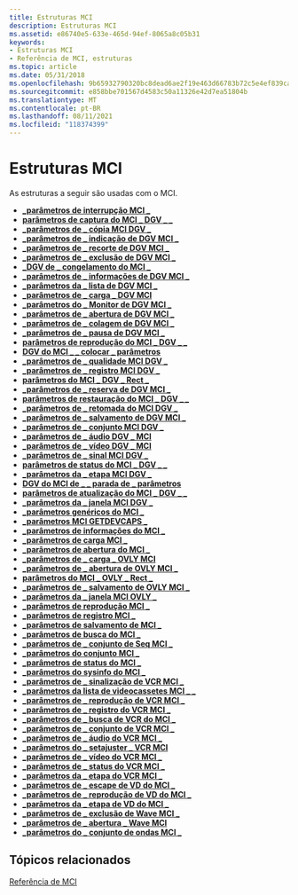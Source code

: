```yaml
---
title: Estruturas MCI
description: Estruturas MCI
ms.assetid: e86740e5-633e-465d-94ef-8065a8c05b31
keywords:
- Estruturas MCI
- Referência de MCI, estruturas
ms.topic: article
ms.date: 05/31/2018
ms.openlocfilehash: 9b65932790320bc8dead6ae2f19e463d66783b72c5e4ef839ca714fe7f59a7b5
ms.sourcegitcommit: e858bbe701567d4583c50a11326e42d7ea51804b
ms.translationtype: MT
ms.contentlocale: pt-BR
ms.lasthandoff: 08/11/2021
ms.locfileid: "118374399"
---
```

# <a name="mci-structures"></a>Estruturas MCI

As estruturas a seguir são usadas com o MCI.

-   [**\_parâmetros de interrupção MCI \_**](mci-break-parms.md)
-   [**parâmetros de captura do MCI \_ DGV \_ \_**](/windows/desktop/api/Digitalv/ns-digitalv-mci_dgv_capture_parmsa)
-   [**\_parâmetros de \_ cópia MCI DGV \_**](/windows/desktop/api/Digitalv/ns-digitalv-mci_dgv_copy_parms)
-   [**\_parâmetros de \_ indicação de DGV MCI \_**](/windows/desktop/api/Digitalv/ns-digitalv-mci_dgv_cue_parms)
-   [**\_parâmetros de \_ recorte de DGV MCI \_**](/windows/desktop/api/Digitalv/ns-digitalv-mci_dgv_cut_parms)
-   [**\_parâmetros de \_ exclusão de DGV MCI \_**](/windows/desktop/api/Digitalv/ns-digitalv-mci_dgv_delete_parms)
-   [**\_DGV de \_ congelamento do MCI \_**](/windows/desktop/api/Digitalv/ns-digitalv-mci_dgv_rect_parms)
-   [**\_parâmetros de \_ informações de DGV MCI \_**](/windows/desktop/api/Digitalv/ns-digitalv-mci_dgv_info_parmsa)
-   [**\_parâmetros da \_ lista de DGV MCI \_**](/windows/desktop/api/Digitalv/ns-digitalv-mci_dgv_list_parmsa)
-   [**\_parâmetros de \_ carga \_ DGV MCI**](/previous-versions//dd743391(v=vs.85))
-   [**\_parâmetros do \_ Monitor de DGV MCI \_**](/windows/desktop/api/Digitalv/ns-digitalv-mci_dgv_monitor_parms)
-   [**\_parâmetros de \_ abertura de DGV MCI \_**](/windows/desktop/api/Digitalv/ns-digitalv-mci_dgv_open_parmsa)
-   [**\_parâmetros de \_ colagem de DGV MCI \_**](/windows/desktop/api/Digitalv/ns-digitalv-mci_dgv_paste_parms)
-   [**\_parâmetros de \_ pausa de DGV MCI \_**](/previous-versions//dd743395(v=vs.85))
-   [**parâmetros de reprodução do MCI \_ DGV \_ \_**](/previous-versions//dd743396(v=vs.85))
-   [**DGV do MCI \_ \_ colocar \_ parâmetros**](/previous-versions//dd743397(v=vs.85))
-   [**\_parâmetros de \_ qualidade MCI DGV \_**](/windows/desktop/api/Digitalv/ns-digitalv-mci_dgv_quality_parmsa)
-   [**\_parâmetros de \_ registro MCI DGV \_**](/windows/desktop/api/Digitalv/ns-digitalv-mci_dgv_record_parms)
-   [**parâmetros do MCI \_ DGV \_ Rect \_**](/windows/win32/api/digitalv/ns-digitalv-mci_dgv_rect_parms)
-   [**\_parâmetros de \_ reserva de DGV MCI \_**](/windows/desktop/api/Digitalv/ns-digitalv-mci_dgv_reserve_parmsa)
-   [**parâmetros de restauração do MCI \_ DGV \_ \_**](/windows/desktop/api/Digitalv/ns-digitalv-mci_dgv_restore_parmsa)
-   [**\_parâmetros de \_ retomada do MCI DGV \_**](/previous-versions//dd743403(v=vs.85))
-   [**\_parâmetros de \_ salvamento de DGV MCI \_**](/windows/desktop/api/Digitalv/ns-digitalv-mci_dgv_save_parmsa)
-   [**\_parâmetros de \_ conjunto MCI DGV \_**](/windows/desktop/api/Digitalv/ns-digitalv-mci_dgv_set_parms)
-   [**\_parâmetros de \_ áudio DGV \_ MCI**](/windows/desktop/api/Digitalv/ns-digitalv-mci_dgv_setaudio_parmsa)
-   [**\_parâmetros de \_ vídeo DGV \_ MCI**](/windows/desktop/api/Digitalv/ns-digitalv-mci_dgv_setvideo_parmsa)
-   [**\_parâmetros de \_ sinal MCI DGV \_**](/windows/desktop/api/Digitalv/ns-digitalv-mci_dgv_signal_parms)
-   [**parâmetros de status do MCI \_ DGV \_ \_**](/windows/desktop/api/Digitalv/ns-digitalv-mci_dgv_status_parmsa)
-   [**\_parâmetros da \_ etapa MCI DGV \_**](/windows/desktop/api/Digitalv/ns-digitalv-mci_dgv_step_parms)
-   [**DGV do MCI de \_ \_ parada de \_ parâmetros**](/previous-versions//dd743411(v=vs.85))
-   [**parâmetros de atualização do MCI \_ DGV \_ \_**](/windows/desktop/api/Digitalv/ns-digitalv-mci_dgv_update_parms)
-   [**\_parâmetros da \_ janela MCI DGV \_**](/windows/desktop/api/Digitalv/ns-digitalv-mci_dgv_window_parmsa)
-   [**\_parâmetros genéricos do MCI \_**](mci-generic-parms.md)
-   [**\_parâmetros MCI GETDEVCAPS \_**](mci-getdevcaps-parms.md)
-   [**\_parâmetros de informações do MCI \_**](mci-info-parms.md)
-   [**\_parâmetros de carga MCI \_**](mci-load-parms.md)
-   [**\_parâmetros de abertura do MCI \_**](mci-open-parms.md)
-   [**\_parâmetros de \_ carga \_ OVLY MCI**](mci-ovly-load-parms.md)
-   [**\_parâmetros de \_ abertura de OVLY MCI \_**](mci-ovly-open-parms.md)
-   [**parâmetros do MCI \_ OVLY \_ Rect \_**](mci-ovly-rect-parms.md)
-   [**\_parâmetros de \_ salvamento de OVLY MCI \_**](/previous-versions//dd743447(v=vs.85))
-   [**\_parâmetros da \_ janela MCI OVLY \_**](mci-ovly-window-parms.md)
-   [**\_parâmetros de reprodução MCI \_**](mci-play-parms.md)
-   [**\_parâmetros de registro MCI \_**](mci-record-parms.md)
-   [**\_parâmetros de salvamento de MCI \_**](mci-save-parms.md)
-   [**\_parâmetros de busca do MCI \_**](mci-seek-parms.md)
-   [**\_parâmetros de \_ conjunto de Seq MCI \_**](mci-seq-set-parms.md)
-   [**\_parâmetros do conjunto MCI \_**](mci-set-parms.md)
-   [**\_parâmetros de status do MCI \_**](mci-status-parms.md)
-   [**\_parâmetros do sysinfo do MCI \_**](mci-sysinfo-parms.md)
-   [**\_parâmetros de \_ sinalização de VCR MCI \_**](mci-vcr-cue-parms.md)
-   [**\_parâmetros da lista de videocassetes MCI \_ \_**](mci-vcr-list-parms.md)
-   [**\_parâmetros de \_ reprodução de VCR MCI \_**](mci-vcr-play-parms.md)
-   [**\_parâmetros de \_ registro do VCR MCI \_**](mci-vcr-record-parms.md)
-   [**\_parâmetros de \_ busca de VCR do MCI \_**](mci-vcr-seek-parms.md)
-   [**\_parâmetros de \_ conjunto de VCR MCI \_**](mci-vcr-set-parms.md)
-   [**\_parâmetros de \_ áudio do VCR MCI \_**](mci-vcr-setaudio-parms.md)
-   [**\_parâmetros do \_ setajuster \_ VCR MCI**](mci-vcr-settuner-parms.md)
-   [**\_parâmetros de \_ vídeo do VCR MCI \_**](mci-vcr-setvideo-parms.md)
-   [**\_parâmetros de \_ status do VCR MCI \_**](mci-vcr-status-parms.md)
-   [**\_parâmetros da \_ etapa do VCR MCI \_**](mci-vcr-step-parms.md)
-   [**\_parâmetros de \_ escape de VD do MCI \_**](mci-vd-escape-parms.md)
-   [**\_parâmetros de \_ reprodução de VD do MCI \_**](mci-vd-play-parms.md)
-   [**\_parâmetros da \_ etapa de VD do MCI \_**](mci-vd-step-parms.md)
-   [**\_parâmetros de \_ exclusão de Wave MCI \_**](mci-wave-delete-parms.md)
-   [**\_parâmetros de \_ abertura \_ Wave MCI**](mci-wave-open-parms.md)
-   [**\_parâmetros do \_ conjunto de ondas MCI \_**](mci-wave-set-parms.md)

## <a name="related-topics"></a>Tópicos relacionados

<dl> <dt>

[Referência de MCI](mci-reference.md)
</dt> </dl>

 

 